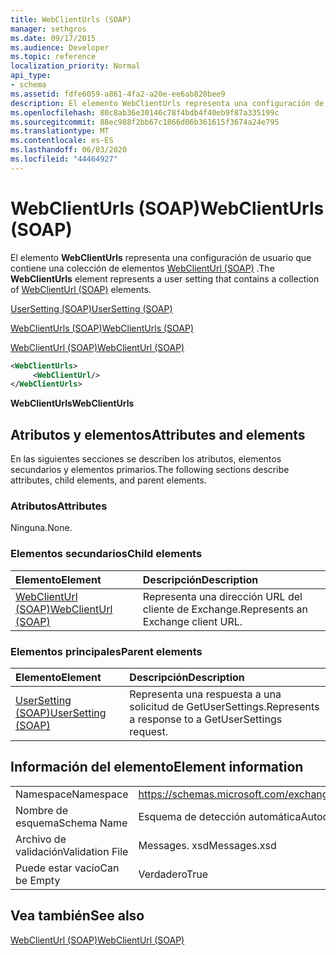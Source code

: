 ```yaml
---
title: WebClientUrls (SOAP)
manager: sethgros
ms.date: 09/17/2015
ms.audience: Developer
ms.topic: reference
localization_priority: Normal
api_type:
- schema
ms.assetid: fdfe6059-a861-4fa2-a20e-ee6ab820bee9
description: El elemento WebClientUrls representa una configuración de usuario que contiene una colección de elementos WebClientUrl (SOAP).
ms.openlocfilehash: 80c8ab36e30146c78f4bdb4f40eb9f87a335199c
ms.sourcegitcommit: 88ec988f2bb67c1866d06b361615f3674a24e795
ms.translationtype: MT
ms.contentlocale: es-ES
ms.lasthandoff: 06/03/2020
ms.locfileid: "44464927"
---
```

# <a name="webclienturls-soap"></a><span data-ttu-id="3d78b-103">WebClientUrls (SOAP)</span><span class="sxs-lookup"><span data-stu-id="3d78b-103">WebClientUrls (SOAP)</span></span>

<span data-ttu-id="3d78b-104">El elemento **WebClientUrls** representa una configuración de usuario que contiene una colección de elementos [WebClientUrl (SOAP)](webclienturl-soap.md) .</span><span class="sxs-lookup"><span data-stu-id="3d78b-104">The **WebClientUrls** element represents a user setting that contains a collection of [WebClientUrl (SOAP)](webclienturl-soap.md) elements.</span></span> 
  
[<span data-ttu-id="3d78b-105">UserSetting (SOAP)</span><span class="sxs-lookup"><span data-stu-id="3d78b-105">UserSetting (SOAP)</span></span>](usersetting-soap.md)
  
[<span data-ttu-id="3d78b-106">WebClientUrls (SOAP)</span><span class="sxs-lookup"><span data-stu-id="3d78b-106">WebClientUrls (SOAP)</span></span>](webclienturls-soap.md)
  
[<span data-ttu-id="3d78b-107">WebClientUrl (SOAP)</span><span class="sxs-lookup"><span data-stu-id="3d78b-107">WebClientUrl (SOAP)</span></span>](webclienturl-soap.md)
  
```XML
<WebClientUrls>
     <WebClientUrl/>
</WebClientUrls>

```

 <span data-ttu-id="3d78b-108">**WebClientUrls**</span><span class="sxs-lookup"><span data-stu-id="3d78b-108">**WebClientUrls**</span></span>
## <a name="attributes-and-elements"></a><span data-ttu-id="3d78b-109">Atributos y elementos</span><span class="sxs-lookup"><span data-stu-id="3d78b-109">Attributes and elements</span></span>

<span data-ttu-id="3d78b-110">En las siguientes secciones se describen los atributos, elementos secundarios y elementos primarios.</span><span class="sxs-lookup"><span data-stu-id="3d78b-110">The following sections describe attributes, child elements, and parent elements.</span></span>
  
### <a name="attributes"></a><span data-ttu-id="3d78b-111">Atributos</span><span class="sxs-lookup"><span data-stu-id="3d78b-111">Attributes</span></span>

<span data-ttu-id="3d78b-112">Ninguna.</span><span class="sxs-lookup"><span data-stu-id="3d78b-112">None.</span></span>
  
### <a name="child-elements"></a><span data-ttu-id="3d78b-113">Elementos secundarios</span><span class="sxs-lookup"><span data-stu-id="3d78b-113">Child elements</span></span>

|<span data-ttu-id="3d78b-114">**Elemento**</span><span class="sxs-lookup"><span data-stu-id="3d78b-114">**Element**</span></span>|<span data-ttu-id="3d78b-115">**Descripción**</span><span class="sxs-lookup"><span data-stu-id="3d78b-115">**Description**</span></span>|
|:-----|:-----|
|[<span data-ttu-id="3d78b-116">WebClientUrl (SOAP)</span><span class="sxs-lookup"><span data-stu-id="3d78b-116">WebClientUrl (SOAP)</span></span>](webclienturl-soap.md) <br/> |<span data-ttu-id="3d78b-117">Representa una dirección URL del cliente de Exchange.</span><span class="sxs-lookup"><span data-stu-id="3d78b-117">Represents an Exchange client URL.</span></span>  <br/> |
   
### <a name="parent-elements"></a><span data-ttu-id="3d78b-118">Elementos principales</span><span class="sxs-lookup"><span data-stu-id="3d78b-118">Parent elements</span></span>

|<span data-ttu-id="3d78b-119">**Elemento**</span><span class="sxs-lookup"><span data-stu-id="3d78b-119">**Element**</span></span>|<span data-ttu-id="3d78b-120">**Descripción**</span><span class="sxs-lookup"><span data-stu-id="3d78b-120">**Description**</span></span>|
|:-----|:-----|
|[<span data-ttu-id="3d78b-121">UserSetting (SOAP)</span><span class="sxs-lookup"><span data-stu-id="3d78b-121">UserSetting (SOAP)</span></span>](usersetting-soap.md) <br/> |<span data-ttu-id="3d78b-122">Representa una respuesta a una solicitud de GetUserSettings.</span><span class="sxs-lookup"><span data-stu-id="3d78b-122">Represents a response to a GetUserSettings request.</span></span>  <br/> |
   
## <a name="element-information"></a><span data-ttu-id="3d78b-123">Información del elemento</span><span class="sxs-lookup"><span data-stu-id="3d78b-123">Element information</span></span>

|||
|:-----|:-----|
|<span data-ttu-id="3d78b-124">Namespace</span><span class="sxs-lookup"><span data-stu-id="3d78b-124">Namespace</span></span>  <br/> |https://schemas.microsoft.com/exchange/2010/Autodiscover  <br/> |
|<span data-ttu-id="3d78b-125">Nombre de esquema</span><span class="sxs-lookup"><span data-stu-id="3d78b-125">Schema Name</span></span>  <br/> |<span data-ttu-id="3d78b-126">Esquema de detección automática</span><span class="sxs-lookup"><span data-stu-id="3d78b-126">Autodiscover schema</span></span>  <br/> |
|<span data-ttu-id="3d78b-127">Archivo de validación</span><span class="sxs-lookup"><span data-stu-id="3d78b-127">Validation File</span></span>  <br/> |<span data-ttu-id="3d78b-128">Messages. xsd</span><span class="sxs-lookup"><span data-stu-id="3d78b-128">Messages.xsd</span></span>  <br/> |
|<span data-ttu-id="3d78b-129">Puede estar vacío</span><span class="sxs-lookup"><span data-stu-id="3d78b-129">Can be Empty</span></span>  <br/> |<span data-ttu-id="3d78b-130">Verdadero</span><span class="sxs-lookup"><span data-stu-id="3d78b-130">True</span></span>  <br/> |
   
## <a name="see-also"></a><span data-ttu-id="3d78b-131">Vea también</span><span class="sxs-lookup"><span data-stu-id="3d78b-131">See also</span></span>



[<span data-ttu-id="3d78b-132">WebClientUrl (SOAP)</span><span class="sxs-lookup"><span data-stu-id="3d78b-132">WebClientUrl (SOAP)</span></span>](webclienturl-soap.md)

